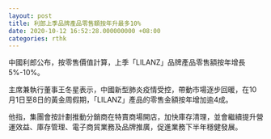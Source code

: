 ```yaml
---
layout: post
title: 利郎上季品牌產品零售額按年升最多10%
date: 2020-10-12 16:52:28.000000000 +08:00
categories: rthk
---
```


中國利郎公布，按零售價值計算，上季「LILANZ」品牌產品零售額按年增長5%-10%。

主席兼執行董事王冬星表示，中國新型肺炎疫情受控，帶動市場逐步回暖，在10月1日至8日的黃金周假期，「LILANZ」產品的零售金額按年增加逾4成。

他指，集團會按計劃推動分銷商在特賣商場開店，加快庫存清理，並會繼續提升營運效益、庫存管理、電子商貿業務及品牌推廣，促進業務下半年穩健發展。
